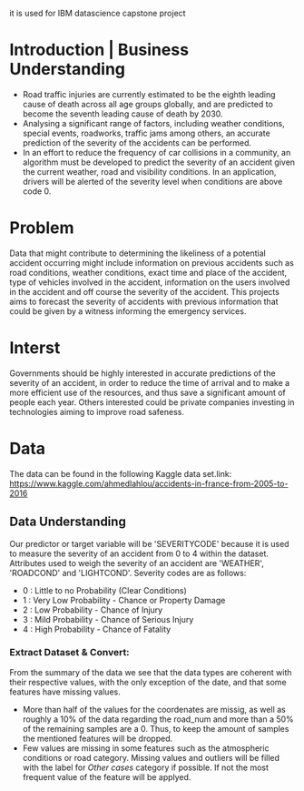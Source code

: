 it is used for IBM datascience capstone project
# Introduction | Business Understanding
 
* Road traffic injuries are currently estimated to be the eighth leading cause of death across all age groups globally, and are predicted to become the seventh leading cause of death by 2030.
* Analysing a significant range of factors, including weather conditions, special events, roadworks, traffic jams among others, an accurate prediction of the severity of the accidents can be performed.
* In an effort to reduce the frequency of car collisions in a community, an algorithm must be developed to predict the severity of an accident given the current weather, road and visibility conditions. In an application, drivers will be alerted of the severity level when conditions are above code 0.
# Problem
Data that might contribute to determining the likeliness of a potential accident occurring might include information on previous accidents such as road
conditions, weather conditions, exact time and place of the accident, type of vehicles involved in the accident, information on the users involved in the accident
and off course the severity of the accident. This projects aims to forecast the severity of accidents with previous information that could be given by a witness
informing the emergency services.
# Interst
Governments should be highly interested in accurate predictions of the severity of an accident, in order to reduce the time of arrival and to make a more efficient
use of the resources, and thus save a significant amount of people each year. Others interested could be private companies investing in technologies aiming
to improve road safeness.

# Data

The data can be found in the following Kaggle data set.link: https://www.kaggle.com/ahmedlahlou/accidents-in-france-from-2005-to-2016 

## Data Understanding

Our predictor or target variable will be 'SEVERITYCODE' because it is used to measure the severity of an accident from 0 to 4 within the dataset. Attributes used to weigh the severity of an accident are 'WEATHER', 'ROADCOND' and 'LIGHTCOND'.
Severity codes are as follows:
* 0 : Little to no Probability (Clear Conditions)
* 1 : Very Low Probability - Chance or Property Damage
* 2 : Low Probability - Chance of Injury
* 3 : Mild Probability - Chance of Serious Injury
* 4 : High Probability - Chance of Fatality
### Extract Dataset & Convert:
From the summary of the data we see that the data types are coherent with their respective values, with the only exception of the date, and that some features have missing values. 
+ More than half of the values for the coordenates are missig, as well as roughly a 10% of the data regarding the road_num and more than a 50% of the remaining samples are a 0. Thus, to keep the amount of samples the mentioned features will be dropped. 
+ Few values are missing in some features such as the atmospheric conditions or road category.
Missing values and outliers will be filled with the label for *Other cases* category if possible. If not the most frequent value of the feature will be applyed.
